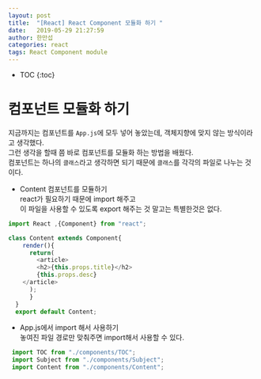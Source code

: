 ```yaml
---
layout: post
title:  "[React] React Component 모듈화 하기 "
date:   2019-05-29 21:27:59
author: 한만섭
categories: react
tags: React Component module
---
```


* TOC
{:toc}

# 컴포넌트 모듈화 하기 

지금까지는 컴포넌트를 `App.js`에 모두 넣어 놓았는데, 객체지향에 맞지 않는 방식이라고 생각했다.  
그런 생각을 할때 쯤 바로 컴포넌트를 모듈화 하는 방법을 배웠다.  
컴포넌트는 하나의 `클래스`라고 생각하면 되기 때문에 `클래스`를 각각의 파일로 나누는 것이다. 


- Content 컴포넌트를 모듈하기  
  react가 필요하기 때문에 import 해주고  
  이 파일을 사용할 수 있도록 export 해주는 것 말고는 특별한것은 없다. 
  
```javascript
import React ,{Component} from "react";

class Content extends Component{
    render(){
      return(
        <article>
        <h2>{this.props.title}</h2>
        {this.props.desc}
    </article>
      );
      }
  }
  export default Content;
```
  
  - App.js에서 import 해서 사용하기  
    놓여진 파일 경로만 맞춰주면 import해서 사용할 수 있다. 
 ```javascript
  import TOC from "./components/TOC";
  import Subject from "./components/Subject";
  import Content from "./components/Content";
```
  
  
